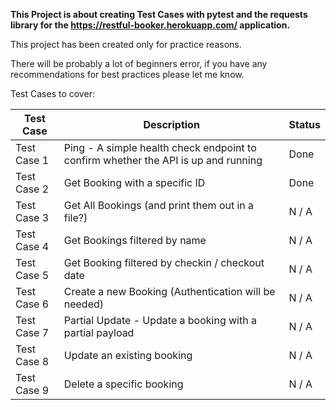 **This Project is about creating Test Cases with pytest and the requests library 
for the https://restful-booker.herokuapp.com/ application.**

This project has been created only for practice reasons. 

There will be probably a lot of beginners error, if you have any recommendations for best practices please let me know.

Test Cases to cover:

| Test Case   | Description                                                                        | Status |
|-------------|------------------------------------------------------------------------------------|--------|
| Test Case 1 | Ping - A simple health check endpoint to confirm whether the API is up and running | Done   |
| Test Case 2 | Get Booking with a specific ID                                                     | Done   |
| Test Case 3 | Get All Bookings  (and print them out in a file?)                                  | N / A  |
| Test Case 4 | Get Bookings filtered by name                                                      | N / A  |
| Test Case 5 | Get Booking filtered by checkin / checkout date                                    | N / A  |
| Test Case 6 | Create a new Booking (Authentication will be needed)                               | N / A  |
| Test Case 7 | Partial Update - Update a booking with a partial payload                           | N / A  |
| Test Case 8 | Update an existing booking                                                         | N / A  |
| Test Case 9 | Delete a specific booking                                                          | N / A  |
